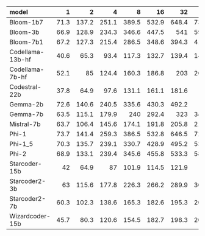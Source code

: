 | model            |    1 |     2 |     4 |     8 |    16 |    32 |    64 |   128 |   256 |   512 |   1028 |
|:-----------------|-----:|------:|------:|------:|------:|------:|------:|------:|------:|------:|-------:|
| Bloom-1b7        | 71.3 | 137.2 | 251.1 | 389.5 | 532.9 | 648.4 | 732.8 | 766.7 | 741.6 | 787.9 |  768.4 |
| Bloom-3b         | 66.9 | 128.9 | 234.3 | 346.6 | 447.5 | 541   | 594.6 | 610.2 | 616.9 | 611.1 |  611.9 |
| Bloom-7b1        | 67.2 | 127.3 | 215.4 | 286.5 | 348.6 | 394.3 | 416.4 | 418.2 | 428.7 | 428.6 |  425.7 |
| Codellama-13b-hf | 40.6 |  65.3 |  93.4 | 117.3 | 132.7 | 139.4 | 142.9 | 143.8 | 142.7 | 144.2 |  143.7 |
| Codellama-7b-hf  | 52.1 |  85   | 124.4 | 160.3 | 186.8 | 203   | 203.5 | 207.2 | 206.4 | 207.6 |  208.7 |
| Codestral-22b    | 37.8 |  64.9 |  97.6 | 131.1 | 161.1 | 181.6 | 194   | 196.4 | 199.7 | 200.6 |  200.6 |
| Gemma-2b         | 72.6 | 140.6 | 240.5 | 335.6 | 430.3 | 492.2 | 531   | 541.3 | 544.7 | 545.4 |  534.4 |
| Gemma-7b         | 63.5 | 115.1 | 179.9 | 240   | 292.4 | 323   | 340.7 | 351.1 | 353.5 | 355.2 |  351.6 |
| Mistral-7b       | 63.7 | 106.4 | 145.6 | 174.1 | 191.8 | 205.8 | 212.3 | 214.5 | 216.8 | 215.1 |  215.1 |
| Phi-1            | 73.7 | 141.4 | 259.3 | 386.5 | 532.8 | 646.5 | 725.9 | 755.8 | 786.8 | 787.7 |  767.8 |
| Phi-1_5          | 70.3 | 135.7 | 239.1 | 330.7 | 428.9 | 495.2 | 532.4 | 561.3 | 559.9 | 557.1 |  565.4 |
| Phi-2            | 68.9 | 133.1 | 239.4 | 345.6 | 455.8 | 533.3 | 583.8 | 594.4 | 615.5 | 608.2 |  602.4 |
| Starcoder-15b    | 42   |  64.9 |  87   | 101.9 | 114.5 | 121.9 | 126   | 127.6 | 128.7 | 128.7 |  128.3 |
| Starcoder2-3b    | 63   | 115.6 | 177.8 | 226.3 | 266.2 | 289.9 | 303.5 | 309.2 | 308.1 | 311.5 |  307.5 |
| Starcoder2-7b    | 60.3 | 102.3 | 138.6 | 165.3 | 182.6 | 195.3 | 201.6 | 203.1 | 204.9 | 204.2 |  204.5 |
| Wizardcoder-15b  | 45.7 |  80.3 | 120.6 | 154.5 | 182.7 | 198.3 | 207.5 | 211.1 | 213.7 | 213.7 |  213.5 |